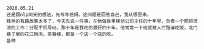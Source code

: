     2020.05.21
    还是跟nlp同天的想法，先写写爸妈。这问题是回答自己，我从哪里来。
    我爸的有趣故事太多了，今天先说一件事，在他做县里移动公司主任的十年里，负责一个肥得流油的工作：分配手机号码，那十年是我吃的最好的十年，他常常一下班就被人拦路请吃饭，北门巷子里的花江狗肉，芙蓉楼，那是一个店一个店的吃。
    各种 
     
